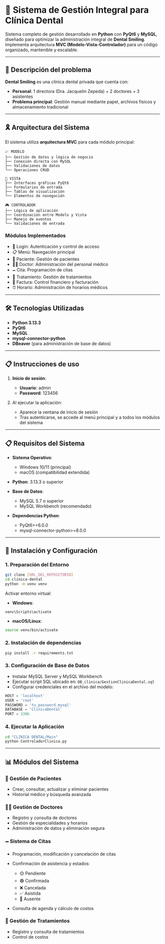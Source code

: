 # 🦷 Sistema de Gestión Integral para Clínica Dental

Sistema completo de gestión desarrollado en **Python** con **PyQt6** y **MySQL**, diseñado para optimizar la administración integral de **Dental Smiling**.
Implementa arquitectura **MVC (Modelo-Vista-Controlador)** para un código organizado, mantenible y escalable.

---

## 🏥 Descripción del problema

**Dental Smiling** es una clínica dental privada que cuenta con:

* **Personal**: 1 directora (Dra. Jacquelin Zepeda) + 2 doctores + 3 asistentes
* **Problema principal**: Gestión manual mediante papel, archivos físicos y almacenamiento tradicional

---

## 🎗 Arquitectura del Sistema

El sistema utiliza **arquitectura MVC** para cada módulo principal:

```
📈 MODELO
├── Gestión de datos y lógica de negocio
├── Conexión directa con MySQL
├── Validaciones de datos
└── Operaciones CRUD

👀 VISTA
├── Interfaces gráficas PyQt6
├── Formularios de entrada
├── Tablas de visualización
└── Elementos de navegación

🎮 CONTROLADOR
├── Lógica de aplicación
├── Coordinación entre Modelo y Vista
├── Manejo de eventos
└── Validaciones de entrada
```

### Módulos Implementados

* 🔐 Login: Autenticación y control de acceso
* 📋 Menú: Navegación principal
* 👤 Paciente: Gestión de pacientes
* 👨‍⚕️ Doctor: Administración del personal médico
* 🗕 Cita: Programación de citas
* 💊 Tratamiento: Gestión de tratamientos
* 🧾 Factura: Control financiero y facturación
* ⏰ Horario: Administración de horarios médicos

---

## 🛠 Tecnologías Utilizadas

* **Python 3.13.3**
* **PyQt6**
* **MySQL**
* **mysql-connector-python**
* **DBeaver** (para administración de base de datos)

---

## 📋 Instrucciones de uso

1. **Inicio de sesión**:

   * **Usuario**: admin
   * **Password**: 123456

2. Al ejecutar la aplicación:

   * Aparece la ventana de inicio de sesión
   * Tras autenticarse, se accede al menú principal y a todos los módulos del sistema

---

## 📋 Requisitos del Sistema

* **Sistema Operativo**:

  * Windows 10/11 (principal)
  * macOS (compatibilidad extendida)
* **Python**: 3.13.3 o superior
* **Base de Datos**:

  * MySQL 5.7 o superior
  * MySQL Workbench (recomendado)
* **Dependencias Python**:

  * PyQt6>=6.0.0
  * mysql-connector-python>=8.0.0

---

## 🚀 Instalación y Configuración

### 1. Preparación del Entorno

```bash
git clone [URL_DEL_REPOSITORIO]
cd clinica-dental
python -m venv venv
```

Activar entorno virtual:

* **Windows**:

```bash
venv\Scripts\activate
```

* **macOS/Linux**:

```bash
source venv/bin/activate
```

### 2. Instalación de dependencias

```bash
pip install -r requirements.txt
```

### 3. Configuración de Base de Datos

* Instalar MySQL Server y MySQL Workbench
* Ejecutar script SQL ubicado en: `DB_clinica/GestionClinicaDental.sql`
* Configurar credenciales en el archivo del modelo:

```python
HOST = 'localhost'
USER = 'root'
PASSWORD = 'tu_password_mysql'
DATABASE = 'ClinicaDental'
PORT = 3306
```

### 4. Ejecutar la Aplicación

```bash
cd "CLINICA DENTAL/Main"
python ControladorClinica.py
```

---

## 📊 Módulos del Sistema

### 👤 Gestión de Pacientes

* Crear, consultar, actualizar y eliminar pacientes
* Historial médico y búsqueda avanzada

### 👨‍⚕️ Gestión de Doctores

* Registro y consulta de doctores
* Gestión de especialidades y horarios
* Administración de datos y eliminación segura

### 🗕 Sistema de Citas

* Programación, modificación y cancelación de citas
* Confirmación de asistencia y estados:

  * 🟡 Pendiente
  * 🟢 Confirmada
  * ❌ Cancelada
  * ✅ Asistida
  * 🔴 Ausente
* Consulta de agenda y cálculo de costos

### 💊 Gestión de Tratamientos

* Registro y consulta de tratamientos
* Control de costos
